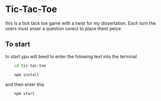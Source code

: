 # Tic-Tac-Toe

this is a tick tack toe game with a twist for my dissertation. Each turn the users must anser a question corect to place theot peice

## To start

to start ypu will beed to enter the folowing text into the terminal 

```bash
    cd tic-tac-toe
```
```bash
    npm install
```

and then enter this 

```bash
    npm start
```